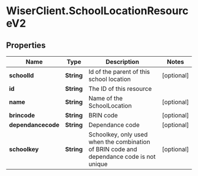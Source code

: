 # WiserClient.SchoolLocationResourceV2

## Properties
Name | Type | Description | Notes
------------ | ------------- | ------------- | -------------
**schoolId** | **String** | Id of the parent of this school location | [optional] 
**id** | **String** | The ID of this resource | 
**name** | **String** | Name of the SchoolLocation | [optional] 
**brincode** | **String** | BRIN code | [optional] 
**dependancecode** | **String** | Dependance code | [optional] 
**schoolkey** | **String** | Schoolkey, only used when the combination of BRIN code and dependance code is not unique | [optional] 


